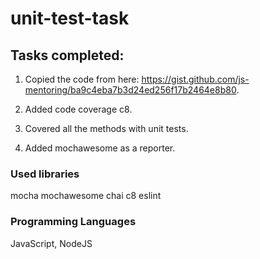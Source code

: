 # unit-test-task

## Tasks completed:

1. Copied the code from here: https://gist.github.com/js-mentoring/ba9c4eba7b3d24ed256f17b2464e8b80.

2. Added code coverage c8.

3. Covered all the methods with unit tests.

4. Added mochawesome as a reporter.

### Used libraries
mocha mochawesome chai c8 eslint

### Programming Languages
JavaScript, NodeJS
